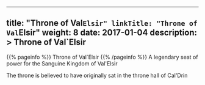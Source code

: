 
---
title: "Throne of Val`Elsir"
linkTitle: "Throne of Val`Elsir"
weight: 8
date: 2017-01-04
description: >
 Throne of Val`Elsir
---

{{% pageinfo %}}
Throne of Val`Elsir
{{% /pageinfo %}}
A legendary seat of power for the Sanguine Kingdom of Val'Elsir

The throne is believed to have originally sat in the throne hall of Cal'Drin
